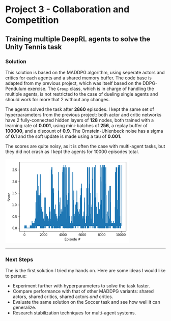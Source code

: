 # Project 3 - Collaboration and Competition
## Training multiple DeepRL agents to solve the Unity Tennis task

### Solution
This solution is based on the MADDPG algorithm, using seperate actors and critics for each agents and a shared memory buffer. The code base is adapted from my previous project, which was itself based on the DDPG-Pendulum exercise. The `Group` class, which is in charge of handling the multiple agents, is not restricted to the case of dueling single agents and should work for more that 2 without any changes.

The agents solved the task after **2860** episodes. I kept the same set of hyperparameters from the previous project: both actor and critic networks have 2 fully-connected hidden layers of **128** nodes, both trained with a learning rate of **0.001**, using mini-batches of **256**, a replay buffer of **100000**, and a discount of **0.9**. The Ornstein-Uhlenbeck noise has a sigma of **0.1** and the soft update is made using a tau of **0.001**.

The scores are quite noisy, as it is often the case with multi-agent tasks, but they did not crash as I kept the agents for 10000 episodes total. 

![](scores.png)

---

### Next Steps
The is the first solution I tried my hands on. Here are some ideas I would like to persue:
+ Experiment further with hyperparameters to solve the task faster.
+ Compare performance with that of other MADDPG variants: shared actors, shared critics, shared actors *and* critics.
+ Evaluate the same solution on the Soccer task and see how well it can generalize.
+ Research stabilization techniques for multi-agent systems.
